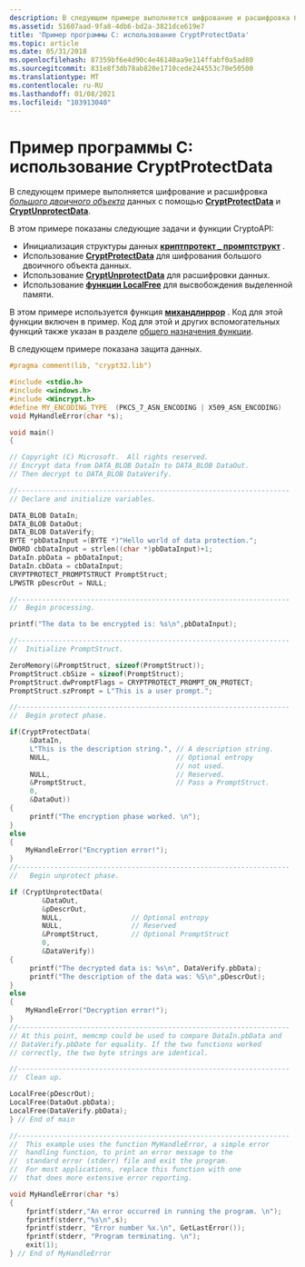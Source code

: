 ```yaml
---
description: В следующем примере выполняется шифрование и расшифровка большого двоичного объекта данных с помощью CryptProtectData и CryptUnprotectData.
ms.assetid: 51607aad-9fa8-4db6-bd2a-3821dce619e7
title: 'Пример программы C: использование CryptProtectData'
ms.topic: article
ms.date: 05/31/2018
ms.openlocfilehash: 87359bf6e4d90c4e46140aa9e114ffabf0a5ad80
ms.sourcegitcommit: 831e8f3db78ab820e1710cede244553c70e50500
ms.translationtype: MT
ms.contentlocale: ru-RU
ms.lasthandoff: 01/08/2021
ms.locfileid: "103913040"
---
```

# <a name="example-c-program-using-cryptprotectdata"></a>Пример программы C: использование CryptProtectData

В следующем примере выполняется шифрование и расшифровка [*большого двоичного объекта*](../secgloss/b-gly.md) данных с помощью [**CryptProtectData**](/windows/desktop/api/Dpapi/nf-dpapi-cryptprotectdata) и [**CryptUnprotectData**](/windows/desktop/api/Dpapi/nf-dpapi-cryptunprotectdata).

В этом примере показаны следующие задачи и функции CryptoAPI:

-   Инициализация структуры данных [**криптпротект \_ промптструкт**](/windows/desktop/api/Dpapi/ns-dpapi-cryptprotect_promptstruct) .
-   Использование [**CryptProtectData**](/windows/desktop/api/Dpapi/nf-dpapi-cryptprotectdata) для шифрования большого двоичного объекта данных.
-   Использование [**CryptUnprotectData**](/windows/desktop/api/Dpapi/nf-dpapi-cryptunprotectdata) для расшифровки данных.
-   Использование [**функции LocalFree**](/windows/win32/api/winbase/nf-winbase-localfree) для высвобождения выделенной памяти.

В этом примере используется функция [**михандлиррор**](myhandleerror.md) . Код для этой функции включен в пример. Код для этой и других вспомогательных функций также указан в разделе [общего назначения функции](general-purpose-functions.md).

В следующем примере показана защита данных.


```C++
#pragma comment(lib, "crypt32.lib")

#include <stdio.h>
#include <windows.h>
#include <Wincrypt.h>
#define MY_ENCODING_TYPE  (PKCS_7_ASN_ENCODING | X509_ASN_ENCODING)
void MyHandleError(char *s);

void main()
{

// Copyright (C) Microsoft.  All rights reserved.
// Encrypt data from DATA_BLOB DataIn to DATA_BLOB DataOut.
// Then decrypt to DATA_BLOB DataVerify.

//-------------------------------------------------------------------
// Declare and initialize variables.

DATA_BLOB DataIn;
DATA_BLOB DataOut;
DATA_BLOB DataVerify;
BYTE *pbDataInput =(BYTE *)"Hello world of data protection.";
DWORD cbDataInput = strlen((char *)pbDataInput)+1;
DataIn.pbData = pbDataInput;    
DataIn.cbData = cbDataInput;
CRYPTPROTECT_PROMPTSTRUCT PromptStruct;
LPWSTR pDescrOut = NULL;

//-------------------------------------------------------------------
//  Begin processing.

printf("The data to be encrypted is: %s\n",pbDataInput);

//-------------------------------------------------------------------
//  Initialize PromptStruct.

ZeroMemory(&PromptStruct, sizeof(PromptStruct));
PromptStruct.cbSize = sizeof(PromptStruct);
PromptStruct.dwPromptFlags = CRYPTPROTECT_PROMPT_ON_PROTECT;
PromptStruct.szPrompt = L"This is a user prompt.";

//-------------------------------------------------------------------
//  Begin protect phase.

if(CryptProtectData(
     &DataIn,
     L"This is the description string.", // A description string. 
     NULL,                               // Optional entropy
                                         // not used.
     NULL,                               // Reserved.
     &PromptStruct,                      // Pass a PromptStruct.
     0,
     &DataOut))
{
     printf("The encryption phase worked. \n");
}
else
{
    MyHandleError("Encryption error!");
}
//-------------------------------------------------------------------
//   Begin unprotect phase.

if (CryptUnprotectData(
        &DataOut,
        &pDescrOut,
        NULL,                 // Optional entropy
        NULL,                 // Reserved
        &PromptStruct,        // Optional PromptStruct
        0,
        &DataVerify))
{
     printf("The decrypted data is: %s\n", DataVerify.pbData);
     printf("The description of the data was: %S\n",pDescrOut);
}
else
{
    MyHandleError("Decryption error!");
}
//-------------------------------------------------------------------
// At this point, memcmp could be used to compare DataIn.pbData and 
// DataVerify.pbDate for equality. If the two functions worked
// correctly, the two byte strings are identical. 

//-------------------------------------------------------------------
//  Clean up.

LocalFree(pDescrOut);
LocalFree(DataOut.pbData);
LocalFree(DataVerify.pbData);
} // End of main

//-------------------------------------------------------------------
//  This example uses the function MyHandleError, a simple error
//  handling function, to print an error message to the  
//  standard error (stderr) file and exit the program. 
//  For most applications, replace this function with one 
//  that does more extensive error reporting.

void MyHandleError(char *s)
{
    fprintf(stderr,"An error occurred in running the program. \n");
    fprintf(stderr,"%s\n",s);
    fprintf(stderr, "Error number %x.\n", GetLastError());
    fprintf(stderr, "Program terminating. \n");
    exit(1);
} // End of MyHandleError
```



 

 
